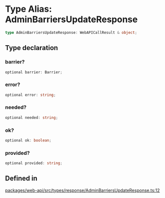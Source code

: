 # Type Alias: AdminBarriersUpdateResponse

```ts
type AdminBarriersUpdateResponse: WebAPICallResult & object;
```

## Type declaration

### barrier?

```ts
optional barrier: Barrier;
```

### error?

```ts
optional error: string;
```

### needed?

```ts
optional needed: string;
```

### ok?

```ts
optional ok: boolean;
```

### provided?

```ts
optional provided: string;
```

## Defined in

[packages/web-api/src/types/response/AdminBarriersUpdateResponse.ts:12](https://github.com/slackapi/node-slack-sdk/blob/7b348598b763c2b7545d1042b5f0429775cfa62c/packages/web-api/src/types/response/AdminBarriersUpdateResponse.ts#L12)

